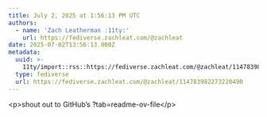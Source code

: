 ```yaml
---
title: July 2, 2025 at 1:56:13 PM UTC
authors:
  - name: 'Zach Leatherman :11ty:'
    url: https://fediverse.zachleat.com/@zachleat
date: 2025-07-02T13:56:13.000Z
metadata:
  uuid: >-
    11ty/import::rss::https://fediverse.zachleat.com/@zachleat/114783982273220490
  type: fediverse
  url: https://fediverse.zachleat.com/@zachleat/114783982273220490
---
```

\<p>shout out to GitHub’s ?tab=readme-ov-file\</p>